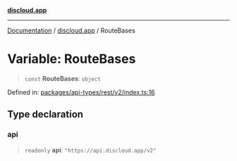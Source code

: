 [**discloud.app**](../README.md)

***

[Documentation](../../packages.md) / [discloud.app](../README.md) / RouteBases

# Variable: RouteBases

> `const` **RouteBases**: `object`

Defined in: [packages/api-types/rest/v2/index.ts:16](https://github.com/discloud/discloud.app/blob/1458affc9a022eb2fc5fe37e7b3b002130b2fdad/packages/api-types/rest/v2/index.ts#L16)

## Type declaration

### api

> `readonly` **api**: `"https://api.discloud.app/v2"`

